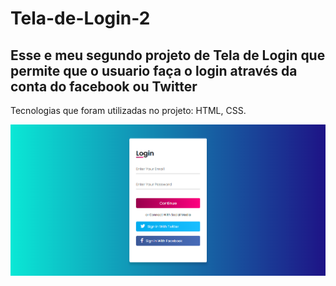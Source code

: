 # Tela-de-Login-2

## Esse e meu segundo projeto de Tela de Login que permite que o usuario faça o login através da conta do facebook ou Twitter
Tecnologias que foram utilizadas no projeto: HTML, CSS.

![README.md](https://github.com/MatheusdeSouzaSilva70/Tela-de-Login-2/blob/main/img.projet/Tela%20de%20Login-2.png)
